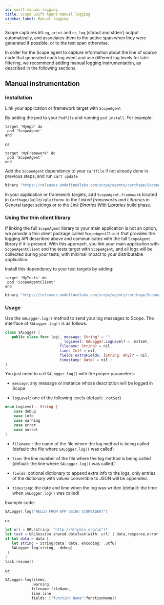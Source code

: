 ```yaml
---
id: swift-manual-logging
title: Scope Swift Agent manual logging
sidebar_label: Manual logging
---
```


Scope captures `NSLog`, `print` and `os_log` (stdout and stderr) output automatically, and associates them to the active span when they were generated if possible, or to the test span otherwise.

In order for the Scope agent to capture information about the line of source code that generated each log event and use different log levels for later filtering, we recommend adding manual logging instrumentation, as described in the following sections.


## Manual instrumentation

### Installation

Link your application or framework target with `ScopeAgent`

<!--DOCUSAURUS_CODE_TABS-->
<!--Cocoapods-->
By adding the pod to your `Podfile` and running `pod install`. For example:

```
target 'MyApp' do
 pod 'ScopeAgent'
end
```

or

```
target 'MyFramework' do
 pod 'ScopeAgent'
end
```

<!--Carthage-->
Add the `ScopeAgent` dependency to your `Cartfile` if not already done in previous steps, and run `cart update`

```bash
binary "https://releases.undefinedlabs.com/scope/agents/carthage/ScopeAgent.json"
```

In your application or framework targets, add `ScopeAgent.framework` located in `Carthage/Build/<platform>` to the
*Linked frameworks and Libraries* in General target settings or to the *Link Binaries With Libraries* build phase. 

<!--END_DOCUSAURUS_CODE_TABS-->


### Using the thin client library

If linking the full `ScopeAgent` library to your main application is not an option, we provide a thin client package 
called `ScopeAgentClient` that provides the logging API described above and communicates with the full `ScopeAgent` 
library if it is present. With this approach, you link your main application with `ScopeAgentClient` and the tests target
with `ScopeAgent`, and all logs will be collected during your tests, with minimal impact to your distributable application. 

Install this dependency to your test targets by adding:

<!--DOCUSAURUS_CODE_TABS-->
<!--Cocoapods-->
```
target 'MyTests' do
 pod 'ScopeAgentClient'
end
```

<!--Carthage-->
```bash
binary "https://releases.undefinedlabs.com/scope/agents/carthage/ScopeAgentClient.json"
```

<!--END_DOCUSAURUS_CODE_TABS-->


### Usage

Use the `SALogger.log()` method to send your log messages to Scope. The interface of `SALogger.log()` is as follows:

```swift
class SALogger {
   public class func log(_ message: String? = "",
                         _ logLevel: SALogger.LogLevel? = .notset,
                         filename: String? = nil,
                         line: Int? = nil,
                         fields extraFields: [String: Any]? = nil,
                         timestamp: Date? = nil )
}
```

You just need to call `SALogger.log()` with the proper parameters:

- `message`: any message or instance whose description will be logged in Scope

- `logLevel`: one of the following levels (default: `.notSet`)

```swift
enum LogLevel : String {
    case debug
    case info
    case warning
    case error
    case notset
}
```

- `filename:`: the name of the file where the log method is being called (default: the file where `SALogger.log()` was called)

- `line`: the line number of the file where the log method is being called (default: the line where `SALogger.log()` was called)`

- `fields`: optional dictionary to append extra info to the logs, only entries of the dictionary with values convertible to JSON will be appended.

- `timestamp`: the date and time when the log was written (default: the time when `SALogger.log()` was called)

Example code:

```swift
SALogger.log("HELLO FROM APP USING SCOPEAGENT")
```

or:

```swift
let url = URL(string: "http://httpbin.org/ip")!
let task = URLSession.shared.dataTask(with: url) { data,response,error  in
if let data = data {
   let string = String(data: data, encoding: .utf8)
   SALogger.log(string, .debug)
 }
}
task.resume()
```

or:

```swift
SALogger.log(items,
            .warning, 
            filename:fileName, 
            line:line, 
            fields: ["function Name":functionName])

```
